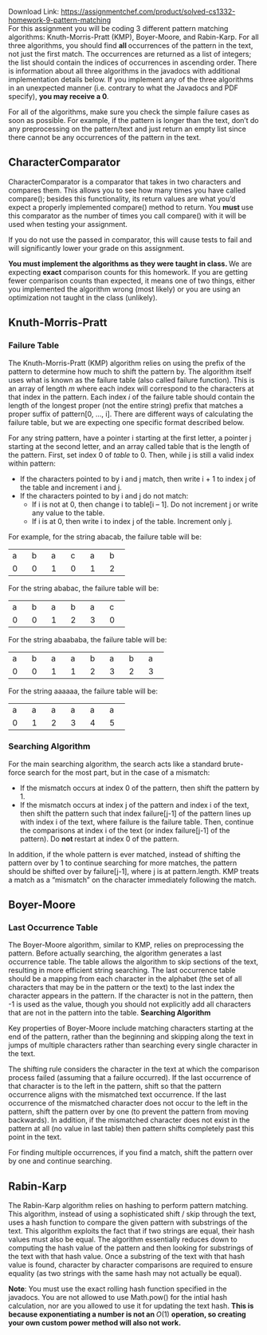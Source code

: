 Download Link: https://assignmentchef.com/product/solved-cs1332-homework-9-pattern-matching
<br>
For this assignment you will be coding 3 different pattern matching algorithms: Knuth-Morris-Pratt (KMP), Boyer-Moore, and Rabin-Karp. For all three algorithms, you should find <strong>all </strong>occurrences of the pattern in the text, not just the first match. The occurrences are returned as a list of integers; the list should contain the indices of occurrences in ascending order. There is information about all three algorithms in the javadocs with additional implementation details below. If you implement any of the three algorithms in an unexpected manner (i.e. contrary to what the Javadocs and PDF specify), <strong>you may receive a 0</strong>.

For all of the algorithms, make sure you check the simple failure cases as soon as possible. For example, if the pattern is longer than the text, don’t do any preprocessing on the pattern/text and just return an empty list since there cannot be any occurrences of the pattern in the text.

<h2>CharacterComparator</h2>

CharacterComparator is a comparator that takes in two characters and compares them. This allows you to see how many times you have called compare(); besides this functionality, its return values are what you’d expect a properly implemented compare() method to return. You <strong>must </strong>use this comparator as the number of times you call compare() with it will be used when testing your assignment.

If you do not use the passed in comparator, this will cause tests to fail and will significantly lower your grade on this assignment.

<strong>You must implement the algorithms as they were taught in class. </strong>We are expecting <strong>exact </strong>comparison counts for this homework. If you are getting fewer comparison counts than expected, it means one of two things, either you implemented the algorithm wrong (most likely) or you are using an optimization not taught in the class (unlikely).

<h2>Knuth-Morris-Pratt</h2>

<h3>Failure Table</h3>

The Knuth-Morris-Pratt (KMP) algorithm relies on using the prefix of the pattern to determine how much to shift the pattern by. The algorithm itself uses what is known as the failure table (also called failure function). This is an array of length <em>m </em>where each index will correspond to the characters at that index in the pattern. Each index <em>i </em>of the failure table should contain the length of the longest proper (not the entire string) prefix that matches a proper suffix of pattern[0, …, i]. There are different ways of calculating the failure table, but we are expecting one specific format described below.

For any string pattern, have a pointer i starting at the first letter, a pointer j starting at the second letter, and an array called table that is the length of the pattern. First, set index 0 of <em>table </em>to 0. Then, while j is still a valid index within pattern:

<ul>

 <li>If the characters pointed to by i and j match, then write i + 1 to index j of the table and increment i and j.</li>

 <li>If the characters pointed to by i and j do not match:

  <ul>

   <li>If i is not at 0, then change i to table[i – 1]. Do not increment j or write any value to the table.</li>

   <li>If i is at 0, then write i to index j of the table. Increment only j.</li>

  </ul></li>

</ul>

For example, for the string abacab, the failure table will be:

<table width="137">

 <tbody>

  <tr>

   <td width="23">a</td>

   <td width="23">b</td>

   <td width="23">a</td>

   <td width="23">c</td>

   <td width="23">a</td>

   <td width="23">b</td>

  </tr>

  <tr>

   <td width="23">0</td>

   <td width="23">0</td>

   <td width="23">1</td>

   <td width="23">0</td>

   <td width="23">1</td>

   <td width="23">2</td>

  </tr>

 </tbody>

</table>

For the string ababac, the failure table will be:

<table width="137">

 <tbody>

  <tr>

   <td width="23">a</td>

   <td width="23">b</td>

   <td width="23">a</td>

   <td width="23">b</td>

   <td width="23">a</td>

   <td width="23">c</td>

  </tr>

  <tr>

   <td width="23">0</td>

   <td width="23">0</td>

   <td width="23">1</td>

   <td width="23">2</td>

   <td width="23">3</td>

   <td width="23">0</td>

  </tr>

 </tbody>

</table>

For the string abaababa, the failure table will be:

<table width="183">

 <tbody>

  <tr>

   <td width="23">a</td>

   <td width="23">b</td>

   <td width="23">a</td>

   <td width="23">a</td>

   <td width="23">b</td>

   <td width="23">a</td>

   <td width="23">b</td>

   <td width="23">a</td>

  </tr>

  <tr>

   <td width="23">0</td>

   <td width="23">0</td>

   <td width="23">1</td>

   <td width="23">1</td>

   <td width="23">2</td>

   <td width="23">3</td>

   <td width="23">2</td>

   <td width="23">3</td>

  </tr>

 </tbody>

</table>

For the string aaaaaa, the failure table will be:

<table width="135">

 <tbody>

  <tr>

   <td width="23">a</td>

   <td width="23">a</td>

   <td width="23">a</td>

   <td width="23">a</td>

   <td width="23">a</td>

   <td width="23">a</td>

  </tr>

  <tr>

   <td width="23">0</td>

   <td width="23">1</td>

   <td width="23">2</td>

   <td width="23">3</td>

   <td width="23">4</td>

   <td width="23">5</td>

  </tr>

 </tbody>

</table>

<h3>Searching Algorithm</h3>

For the main searching algorithm, the search acts like a standard brute-force search for the most part, but in the case of a mismatch:

<ul>

 <li>If the mismatch occurs at index 0 of the pattern, then shift the pattern by 1.</li>

 <li>If the mismatch occurs at index j of the pattern and index i of the text, then shift the pattern such that index failure[j-1] of the pattern lines up with index i of the text, where failure is the failure table. Then, continue the comparisons at index i of the text (or index failure[j-1] of the pattern). Do <strong>not </strong>restart at index 0 of the pattern.</li>

</ul>

In addition, if the whole pattern is ever matched, instead of shifting the pattern over by 1 to continue searching for more matches, the pattern should be shifted over by failure[j-1], where j is at pattern.length. KMP treats a match as a “mismatch” on the character immediately following the match.

<h2>Boyer-Moore</h2>

<h3>Last Occurrence Table</h3>

The Boyer-Moore algorithm, similar to KMP, relies on preprocessing the pattern. Before actually searching, the algorithm generates a last occurrence table. The table allows the algorithm to skip sections of the text, resulting in more efficient string searching. The last occurrence table should be a mapping from each character in the alphabet (the set of all characters that may be in the pattern or the text) to the last index the character appears in the pattern. If the character is not in the pattern, then -1 is used as the value, though you should not explicitly add all characters that are not in the pattern into the table. <strong>Searching Algorithm</strong>

Key properties of Boyer-Moore include matching characters starting at the end of the pattern, rather than the beginning and skipping along the text in jumps of multiple characters rather than searching every single character in the text.

The shifting rule considers the character in the text at which the comparison process failed (assuming that a failure occurred). If the last occurrence of that character is to the left in the pattern, shift so that the pattern occurrence aligns with the mismatched text occurrence. If the last occurrence of the mismatched character does not occur to the left in the pattern, shift the pattern over by one (to prevent the pattern from moving backwards). In addition, if the mismatched character does not exist in the pattern at all (no value in last table) then pattern shifts completely past this point in the text.

For finding multiple occurrences, if you find a match, shift the pattern over by one and continue searching.

<h2>Rabin-Karp</h2>

The Rabin-Karp algorithm relies on hashing to perform pattern matching. This algorithm, instead of using a sophisticated shift / skip through the text, uses a hash function to compare the given pattern with substrings of the text. This algorithm exploits the fact that if two strings are equal, their hash values must also be equal. The algorithm essentially reduces down to computing the hash value of the pattern and then looking for substrings of the text with that hash value. Once a substring of the text with that hash value is found, character by character comparisons are required to ensure equality (as two strings with the same hash may not actually be equal).

<strong>Note</strong>: You must use the exact rolling hash function specified in the javadocs. You are not allowed to use Math.pow() for the intial hash calculation, nor are you allowed to use it for updating the text hash. <strong>This is because exponentiating a number is not an </strong><em>O</em>(1) <strong>operation, so creating your own custom power method will also not work.</strong>
